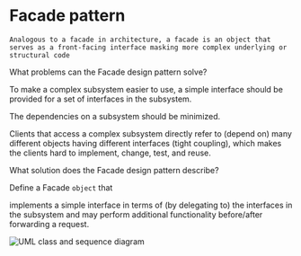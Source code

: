 # Facade pattern

```Analogous to a facade in architecture, a facade is an object that serves as a front-facing interface masking more complex underlying or structural code```

What problems can the Facade design pattern solve? 

To make a complex subsystem easier to use, a simple interface should be provided for a set of interfaces in the subsystem.

The dependencies on a subsystem should be minimized.

Clients that access a complex subsystem directly refer to (depend on) many different objects having different interfaces (tight coupling), which makes the clients hard to implement, change, test, and reuse.

What solution does the Facade design pattern describe?

Define a Facade ```object``` that

implements a simple interface in terms of (by delegating to) the interfaces in the subsystem and
may perform additional functionality before/after forwarding a request.

![UML class and sequence diagram](<https://upload.wikimedia.org/wikipedia/en/5/57/Example_of_Facade_design_pattern_in_UML.png>
"Facade")